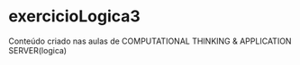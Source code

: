 # exercicioLogica3
Conteúdo criado nas aulas de COMPUTATIONAL THINKING &amp; APPLICATION SERVER(logica)
